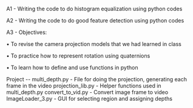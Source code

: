 A1 - Writing the code to do histogram equalization using python codes

A2 - Writing the code to do good feature detection using python codes

A3 - Objectives:

• To revise the camera projection models that we had learned in class

• To practice how to represent rotation using quaternions

• To learn how to define and use functions in python


Project --
multi_depth.py - File for doing the projection, generating each frame in the video
projection_lib.py - Helper functions used in multi_depth.py
convert_to_vid.py - Convert image frame to video
ImageLoader_3.py - GUI for selecting region and assigning depths
